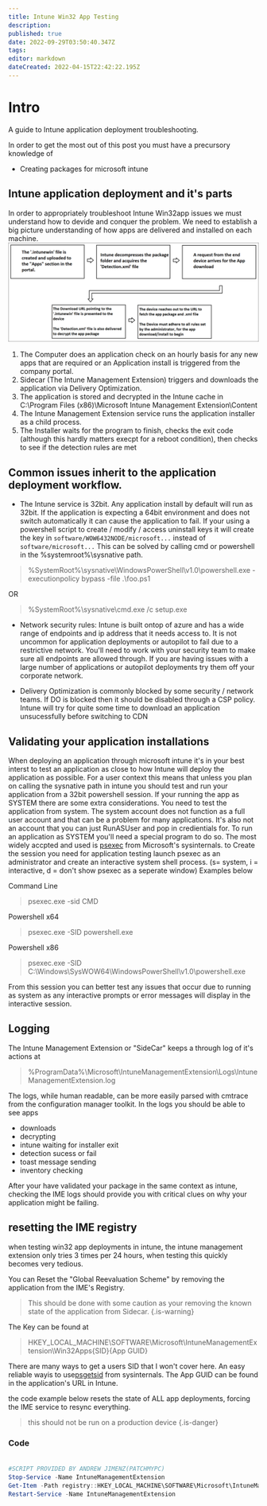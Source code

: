 ```yaml
---
title: Intune Win32 App Testing
description: 
published: true
date: 2022-09-29T03:50:40.347Z
tags: 
editor: markdown
dateCreated: 2022-04-15T22:42:22.195Z
---
```


# Intro

A guide to Intune application deployment troubleshooting.

In order to get the most out of this post you must have a precursory knowledge of
 
 - Creating packages for microsoft intune
   

## Intune application deployment and it's parts
In order to appropriately troubleshoot Intune Win32app issues we must understand how to devide and conquer the problem. We need to establish a big picture understanding of how apps are delivered and installed on each machine.
![win32-delivery-flow.png](/win32-delivery-flow.png)
 1. The Computer does an application check on an hourly basis for any new apps that are required or an Application install is triggered from the company portal.
 2. Sidecar (The Intune Management Extension) triggers and downloads the application via Delivery Optimization.
 3. The application is stored and decrypted in the Intune cache in C:\Program Files (x86)\Microsoft Intune Management Extension\Content
 4. The Intune Management Extension service runs the application installer as a child process.
 5. The Installer waits for the program to finish, checks the exit code (although this hardly matters execpt for a reboot condition), then checks to see if the detection rules are met

## Common issues inherit to the application deployment workflow.
- The Intune service is 32bit. Any application install by default will run as 32bit. If the application is expecting a 64bit environment and does not switch automatically it can cause the application to fail. If your using a powershell script to create / modify / access uninstall keys it will create the key in `software/WOW6432NODE/microsoft...` instead of `software/microsoft...` This can be solved by calling cmd or powershell in the %systemroot%\sysnative path.
>%SystemRoot%\sysnative\WindowsPowerShell\v1.0\powershell.exe -executionpolicy bypass -file .\foo.ps1

OR

>%SystemRoot%\sysnative\cmd.exe /c setup.exe


- Network security rules: Intune is built ontop of azure and has a wide range of endpoints and ip address that it needs access to. It is not uncommon for application deployments or autopilot to fail due to a restrictive network. You'll need to work with your security team to make sure all endpoints are allowed through. If you are having issues with a large number of applications or autopilot deployments try them off your corporate network.

- Delivery Optimization is commonly blocked by some security / network teams. If DO is blocked then it should be disabled through a CSP policy. Intune will try for quite some time to download an application unsucessfully before switching to CDN

## Validating your application installations

When deploying an application through microsoft intune it's in your best interst to test an application as close to how Intune will deploy the application as possible. For a user context this means that  unless you plan on calling the sysnative path in intune you should test and run your application from a 32bit powershell session. If your running the app as SYSTEM there are some extra considerations. You need to test the application from system. The system account does not function as a full user account and that can be a problem for many applications. It's also not an account that you can just RunASUser and pop in credientials for. To run an application as SYSTEM you'll need a special program to do so. The most widely accpted and used is [psexec](https://learn.microsoft.com/en-us/sysinternals/downloads/psexec) from Microsoft's sysinternals. to Create the session you need for application testing launch psexec as an administrator and create an interactive system shell process. (s= system, i = interactive, d = don't show psexec as a seperate window) Examples below

Command Line

> psexec.exe -sid CMD

Powershell x64

>psexec.exe -SID powershell.exe

Powershell x86

>psexec.exe -SID C:\Windows\SysWOW64\WindowsPowerShell\v1.0\powershell.exe

From this session you can better test any issues that occur due to running as system as any interactive prompts or error messages will display in the interactive session.


## Logging
The Intune Management Extension or "SideCar" keeps a through log of it's actions at 
> %ProgramData%\Microsoft\IntuneManagementExtension\Logs\IntuneManagementExtension.log

The logs, while human readable, can be more easily parsed with cmtrace from the configuration manager toolkit.
In the logs you should be able to see apps 
- downloads
- decrypting
- intune waiting for installer exit
- detection sucess or fail
- toast message sending
- inventory checking

After your have validated your package in the same context as intune, checking the IME logs should provide you with critical clues on why your application might be failing.



## resetting the IME registry

when testing win32 app deployments in intune, the intune management extension only tries 3 times per 24 hours, when testing this quickly becomes very tedious.

You can Reset the "Global Reevaluation Scheme" by removing the application from the IME's Registry. 
>This should be done with some caution as your removing the known state of the application from Sidecar.
{.is-warning}

The Key can be found at 
>HKEY_LOCAL_MACHINE\SOFTWARE\Microsoft\IntuneManagementExtension\Win32Apps\{SID}\{App GUID}

There are many ways to get a users SID that I won't cover here. 
An easy reliable wayis to use[psgetsid](https://learn.microsoft.com/en-us/sysinternals/downloads/psgetsid) from sysinternals.
The App GUID can be found in the application's URL in Intune.

the code example below resets the state of ALL app deployments, forcing the IME service to resync everything.
> 
> this should not be run on a production device
{.is-danger}


### Code
```powershell

#SCRIPT PROVIDED BY ANDREW JIMENZ(PATCHMYPC)
Stop-Service -Name IntuneManagementExtension
Get-Item -Path registry::HKEY_LOCAL_MACHINE\SOFTWARE\Microsoft\IntuneManagementExtension\win32App* | Remove-Item -Force -Recurse
Restart-Service -Name IntuneManagementExtension
```
